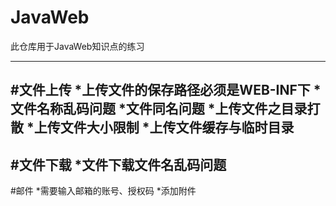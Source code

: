 # JavaWeb
此仓库用于JavaWeb知识点的练习

------------------------------
#文件上传
*上传文件的保存路径必须是WEB-INF下
*文件名称乱码问题
*文件同名问题
*上传文件之目录打散
*上传文件大小限制
*上传文件缓存与临时目录
-----------------------------
#文件下载
*文件下载文件名乱码问题
-----------------------------
#邮件
*需要输入邮箱的账号、授权码
*添加附件



